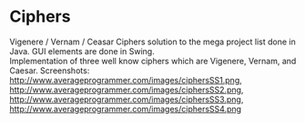 Ciphers
=======

Vigenere / Vernam / Ceasar Ciphers solution to the mega project list done in Java. GUI elements are done in Swing.  
Implementation of three well know ciphers which are Vigenere, Vernam, and Caesar.
Screenshots: http://www.averageprogrammer.com/images/ciphersSS1.png, http://www.averageprogrammer.com/images/ciphersSS2.png,
http://www.averageprogrammer.com/images/ciphersSS3.png, 
http://www.averageprogrammer.com/images/ciphersSS4.png
